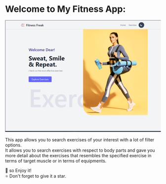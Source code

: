 # Welcome to My Fitness App:

![Thumbnail](./public/website-thumbnail.png)

This app allows you to search exercises of your interest with a lot of filter options. <br />
It allows you to search exercises with respect to body parts and gave you more detail about the exercises that resembles the specified exercise in terms of target muscle or in terms of equipments.

🎉 so Enjoy it! <br />
⭐ Don't forget to give it a star.
